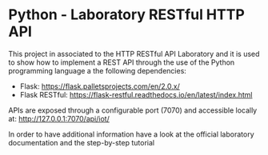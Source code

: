 # Python - Laboratory RESTful HTTP API

This project in associated to the HTTP RESTful API Laboratory and it is used to show how to implement
a REST API through the use of the Python programming language a the following dependencies:

- Flask: https://flask.palletsprojects.com/en/2.0.x/
- Flask RESTful: https://flask-restful.readthedocs.io/en/latest/index.html

APIs are exposed through a configurable port (7070) and accessible locally at: http://127.0.0.1:7070/api/iot/

In order to have additional information have a look at the official laboratory documentation and the step-by-step tutorial